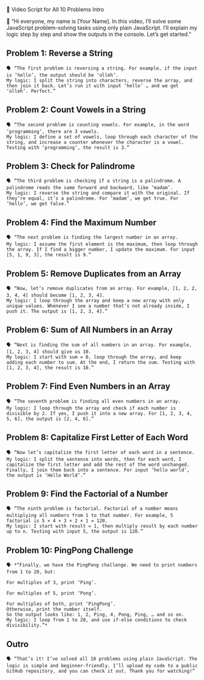 🎤 Video Script for All 10 Problems
Intro

👋 “Hi everyone, my name is [Your Name]. In this video, I’ll solve some JavaScript problem-solving tasks using only plain JavaScript. I’ll explain my logic step by step and show the outputs in the console. Let’s get started.”

## Problem 1: Reverse a String

    🗣 “The first problem is reversing a string. For example, if the input is ‘hello’, the output should be ‘olleh’.
    My logic: I split the string into characters, reverse the array, and then join it back. Let’s run it with input ‘hello’ … and we get ‘olleh’. Perfect.”

## Problem 2: Count Vowels in a String

    🗣 “The second problem is counting vowels. For example, in the word ‘programming’, there are 3 vowels.
    My logic: I define a set of vowels, loop through each character of the string, and increase a counter whenever the character is a vowel. Testing with ‘programming’, the result is 3.”

## Problem 3: Check for Palindrome

    🗣 “The third problem is checking if a string is a palindrome. A palindrome reads the same forward and backward, like ‘madam’.
    My logic: I reverse the string and compare it with the original. If they’re equal, it’s a palindrome. For ‘madam’, we get true. For ‘hello’, we get false.”

## Problem 4: Find the Maximum Number

    🗣 “The next problem is finding the largest number in an array.
    My logic: I assume the first element is the maximum, then loop through the array. If I find a bigger number, I update the maximum. For input [5, 1, 9, 3], the result is 9.”

## Problem 5: Remove Duplicates from an Array

    🗣 “Now, let’s remove duplicates from an array. For example, [1, 2, 2, 3, 4, 4] should become [1, 2, 3, 4].
    My logic: I loop through the array and keep a new array with only unique values. Whenever I see a number that’s not already inside, I push it. The output is [1, 2, 3, 4].”

## Problem 6: Sum of All Numbers in an Array

    🗣 “Next is finding the sum of all numbers in an array. For example, [1, 2, 3, 4] should give us 10.
    My logic: I start with sum = 0, loop through the array, and keep adding each number to sum. At the end, I return the sum. Testing with [1, 2, 3, 4], the result is 10.”

## Problem 7: Find Even Numbers in an Array

    🗣 “The seventh problem is finding all even numbers in an array.
    My logic: I loop through the array and check if each number is divisible by 2. If yes, I push it into a new array. For [1, 2, 3, 4, 5, 6], the output is [2, 4, 6].”

## Problem 8: Capitalize First Letter of Each Word

    🗣 “Now let’s capitalize the first letter of each word in a sentence.
    My logic: I split the sentence into words, then for each word, I capitalize the first letter and add the rest of the word unchanged. Finally, I join them back into a sentence. For input ‘hello world’, the output is ‘Hello World’.”

## Problem 9: Find the Factorial of a Number

    🗣 “The ninth problem is factorial. Factorial of a number means multiplying all numbers from 1 to that number. For example, 5 factorial is 5 × 4 × 3 × 2 × 1 = 120.
    My logic: I start with result = 1, then multiply result by each number up to n. Testing with input 5, the output is 120.”

## Problem 10: PingPong Challenge

    🗣 *“Finally, we have the PingPong challenge. We need to print numbers from 1 to 20, but:

    For multiples of 3, print ‘Ping’.

    For multiples of 5, print ‘Pong’.

    For multiples of both, print ‘PingPong’.
    Otherwise, print the number itself.
    So the output looks like: 1, 2, Ping, 4, Pong, Ping, … and so on.
    My logic: I loop from 1 to 20, and use if-else conditions to check divisibility.”*

## Outro

    🗣 “That’s it! I’ve solved all 10 problems using plain JavaScript. The logic is simple and beginner-friendly. I’ll upload my code to a public GitHub repository, and you can check it out. Thank you for watching!”